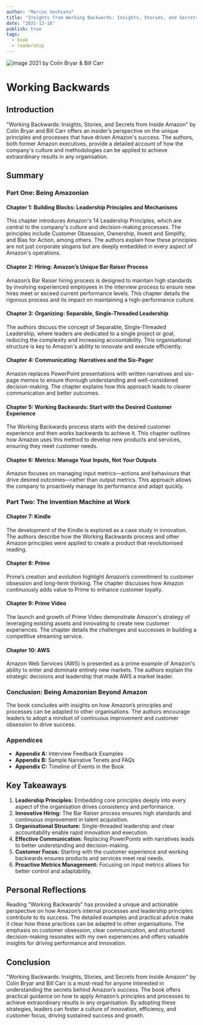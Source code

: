 ```yaml
---
author: "Marcus Vechiato"
title: "Insights from Working Backwards: Insights, Stories, and Secrets from Inside Amazon"
date: "2021-12-18"
publish: true
tags:
  - book
  - leadership
--- 
```

![image](/obsidian/working_backwards.jpg)
2021 by Colin Bryar & Bill Carr

# Working Backwards

## Introduction

"Working Backwards: Insights, Stories, and Secrets from Inside Amazon" by Colin Bryar and Bill Carr offers an insider’s perspective on the unique principles and processes that have driven Amazon's success. The authors, both former Amazon executives, provide a detailed account of how the company's culture and methodologies can be applied to achieve extraordinary results in any organisation.

## Summary

### Part One: Being Amazonian

#### Chapter 1: Building Blocks: Leadership Principles and Mechanisms

This chapter introduces Amazon's 14 Leadership Principles, which are central to the company's culture and decision-making processes. The principles include Customer Obsession, Ownership, Invent and Simplify, and Bias for Action, among others. The authors explain how these principles are not just corporate slogans but are deeply embedded in every aspect of Amazon's operations.

#### Chapter 2: Hiring: Amazon’s Unique Bar Raiser Process

Amazon’s Bar Raiser hiring process is designed to maintain high standards by involving experienced employees in the interview process to ensure new hires meet or exceed current performance levels. This chapter details the rigorous process and its impact on maintaining a high-performance culture.

#### Chapter 3: Organizing: Separable, Single-Threaded Leadership

The authors discuss the concept of Separable, Single-Threaded Leadership, where leaders are dedicated to a single project or goal, reducing the complexity and increasing accountability. This organisational structure is key to Amazon's ability to innovate and execute efficiently.

#### Chapter 4: Communicating: Narratives and the Six-Pager

Amazon replaces PowerPoint presentations with written narratives and six-page memos to ensure thorough understanding and well-considered decision-making. The chapter explains how this approach leads to clearer communication and better outcomes.

#### Chapter 5: Working Backwards: Start with the Desired Customer Experience

The Working Backwards process starts with the desired customer experience and then works backwards to achieve it. This chapter outlines how Amazon uses this method to develop new products and services, ensuring they meet customer needs.

#### Chapter 6: Metrics: Manage Your Inputs, Not Your Outputs

Amazon focuses on managing input metrics—actions and behaviours that drive desired outcomes—rather than output metrics. This approach allows the company to proactively manage its performance and adapt quickly.

### Part Two: The Invention Machine at Work

#### Chapter 7: Kindle

The development of the Kindle is explored as a case study in innovation. The authors describe how the Working Backwards process and other Amazon principles were applied to create a product that revolutionised reading.

#### Chapter 8: Prime

Prime’s creation and evolution highlight Amazon’s commitment to customer obsession and long-term thinking. The chapter discusses how Amazon continuously adds value to Prime to enhance customer loyalty.

#### Chapter 9: Prime Video

The launch and growth of Prime Video demonstrate Amazon's strategy of leveraging existing assets and innovating to create new customer experiences. The chapter details the challenges and successes in building a competitive streaming service.

#### Chapter 10: AWS

Amazon Web Services (AWS) is presented as a prime example of Amazon's ability to enter and dominate entirely new markets. The authors explain the strategic decisions and leadership that made AWS a market leader.

### Conclusion: Being Amazonian Beyond Amazon

The book concludes with insights on how Amazon’s principles and processes can be adapted to other organisations. The authors encourage leaders to adopt a mindset of continuous improvement and customer obsession to drive success.

### Appendices

- **Appendix A:** Interview Feedback Examples
- **Appendix B:** Sample Narrative Tenets and FAQs
- **Appendix C:** Timeline of Events in the Book

## Key Takeaways

1. **Leadership Principles:** Embedding core principles deeply into every aspect of the organisation drives consistency and performance.
2. **Innovative Hiring:** The Bar Raiser process ensures high standards and continuous improvement in talent acquisition.
3. **Organisational Structure:** Single-threaded leadership and clear accountability enable rapid innovation and execution.
4. **Effective Communication:** Replacing PowerPoints with narratives leads to better understanding and decision-making.
5. **Customer Focus:** Starting with the customer experience and working backwards ensures products and services meet real needs.
6. **Proactive Metrics Management:** Focusing on input metrics allows for better control and adaptability.

## Personal Reflections

Reading "Working Backwards" has provided a unique and actionable perspective on how Amazon’s internal processes and leadership principles contribute to its success. The detailed examples and practical advice make it clear how these practices can be adapted to other organisations. The emphasis on customer obsession, clear communication, and structured decision-making resonates with my own experiences and offers valuable insights for driving performance and innovation.

## Conclusion

"Working Backwards: Insights, Stories, and Secrets from Inside Amazon" by Colin Bryar and Bill Carr is a must-read for anyone interested in understanding the secrets behind Amazon’s success. The book offers practical guidance on how to apply Amazon’s principles and processes to achieve extraordinary results in any organisation. By adopting these strategies, leaders can foster a culture of innovation, efficiency, and customer focus, driving sustained success and growth.

